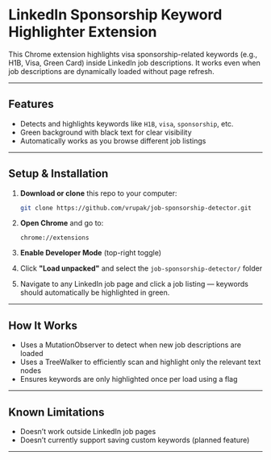 # LinkedIn Sponsorship Keyword Highlighter Extension

This Chrome extension highlights visa sponsorship-related keywords (e.g., H1B, Visa, Green Card) inside LinkedIn job descriptions. It works even when job descriptions are dynamically loaded without page refresh.

---

## Features

* Detects and highlights keywords like `H1B`, `visa`, `sponsorship`, etc.
* Green background with black text for clear visibility
* Automatically works as you browse different job listings

---

## Setup & Installation

1. **Download or clone** this repo to your computer:

   ```bash
   git clone https://github.com/vrupak/job-sponsorship-detector.git
   ```

2. **Open Chrome** and go to:

   ```
   chrome://extensions
   ```

3. **Enable Developer Mode** (top-right toggle)

4. Click **"Load unpacked"** and select the `job-sponsorship-detector/` folder

5. Navigate to any LinkedIn job page and click a job listing — keywords should automatically be highlighted in green.

---

## How It Works

* Uses a MutationObserver to detect when new job descriptions are loaded
* Uses a TreeWalker to efficiently scan and highlight only the relevant text nodes
* Ensures keywords are only highlighted once per load using a flag

---

## Known Limitations

* Doesn’t work outside LinkedIn job pages
* Doesn’t currently support saving custom keywords (planned feature)

---
